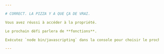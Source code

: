 ```yaml
---

# CORRECT. LA PIZZA Y A QUE ÇA DE VRAI.

Vous avez réussi à accéder à la propriété.

Le prochain défi parlera de **fonctions**.

Exécutez `node bin/javascripting` dans la console pour choisir le prochain défi.

---
```

